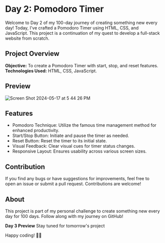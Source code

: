 # Day 2: Pomodoro Timer

Welcome to Day 2 of my 100-day journey of creating something new every day! Today, I've crafted a Pomodoro Timer using HTML, CSS, and JavaScript. This project is a continuation of my quest to develop a full-stack website from scratch.

## Project Overview

**Objective:** To create a Pomodoro Timer with start, stop, and reset features.
**Technologies Used:** HTML, CSS, JavaScript.

## Preview
![Screen Shot 2024-05-17 at 5 44 26 PM](https://github.com/vamshiachavelli/Pomodor_Clock/assets/58171768/5bf6fcaa-3b46-4a84-8218-b4f8ee0a80f9)


## Features
- Pomodoro Technique: Utilize the famous time management method for enhanced productivity.
- Start/Stop Button: Initiate and pause the timer as needed.
- Reset Button: Reset the timer to its initial state.
- Visual Feedback: Clear visual cues for timer status changes.
- Responsive Layout: Ensures usability across various screen sizes.

## Contribution
If you find any bugs or have suggestions for improvements, feel free to open an issue or submit a pull request. Contributions are welcome!

## About
This project is part of my personal challenge to create something new every day for 100 days. Follow along with my journey on GitHub!

**Day 3 Preview**
Stay tuned for tomorrow's project

Happy coding! 🚀✨
